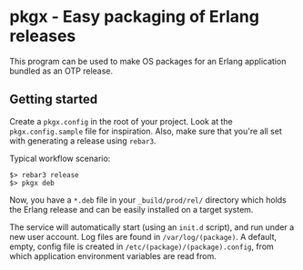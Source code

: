 pkgx - Easy packaging of Erlang releases 
========================================

This program can be used to make OS packages for an Erlang application
bundled as an OTP release.

Getting started
---------------

Create a ``pkgx.config`` in the root of your project. Look at the
``pkgx.config.sample`` file for inspiration. Also, make sure that
you're all set with generating a release using ``rebar3``.

Typical workflow scenario:

    $> rebar3 release
    $> pkgx deb

Now, you have a `*.deb` file in your ``_build/prod/rel/`` directory
which holds the Erlang release and can be easily installed on a target
system.

The service will automatically start (using an ``init.d`` script), and
run under a new user account. Log files are found in
`/var/log/(package)`. A default, empty, config file is created in
`/etc/(package)/(package).config`, from which application environment
variables are read from.

